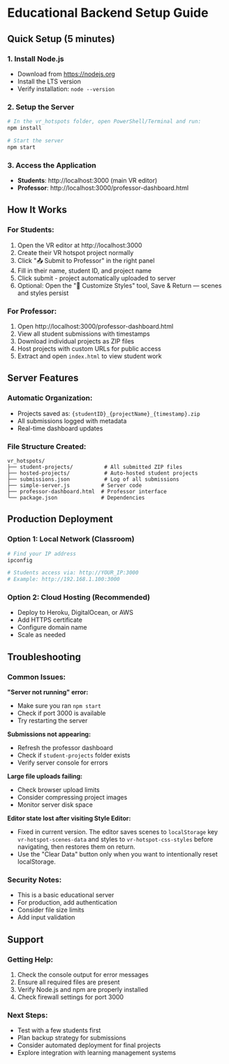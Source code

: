 # Educational Backend Setup Guide

## Quick Setup (5 minutes)

### 1. Install Node.js
- Download from https://nodejs.org
- Install the LTS version
- Verify installation: `node --version`

### 2. Setup the Server
```bash
# In the vr_hotspots folder, open PowerShell/Terminal and run:
npm install

# Start the server
npm start
```

### 3. Access the Application
- **Students**: http://localhost:3000 (main VR editor)
- **Professor**: http://localhost:3000/professor-dashboard.html

## How It Works

### For Students:
1. Open the VR editor at http://localhost:3000
2. Create their VR hotspot project normally
3. Click "📤 Submit to Professor" in the right panel
4. Fill in their name, student ID, and project name
5. Click submit - project automatically uploaded to server
6. Optional: Open the "🎨 Customize Styles" tool, Save & Return — scenes and styles persist

### For Professor:
1. Open http://localhost:3000/professor-dashboard.html
2. View all student submissions with timestamps
3. Download individual projects as ZIP files
4. Host projects with custom URLs for public access
5. Extract and open `index.html` to view student work

## Server Features

### Automatic Organization:
- Projects saved as: `{studentID}_{projectName}_{timestamp}.zip`
- All submissions logged with metadata
- Real-time dashboard updates

### File Structure Created:
```
vr_hotspots/
├── student-projects/          # All submitted ZIP files
├── hosted-projects/           # Auto-hosted student projects
├── submissions.json           # Log of all submissions
├── simple-server.js          # Server code
├── professor-dashboard.html  # Professor interface
└── package.json              # Dependencies
```

## Production Deployment

### Option 1: Local Network (Classroom)
```bash
# Find your IP address
ipconfig

# Students access via: http://YOUR_IP:3000
# Example: http://192.168.1.100:3000
```

### Option 2: Cloud Hosting (Recommended)
- Deploy to Heroku, DigitalOcean, or AWS
- Add HTTPS certificate
- Configure domain name
- Scale as needed

## Troubleshooting

### Common Issues:

**"Server not running" error:**
- Make sure you ran `npm start`
- Check if port 3000 is available
- Try restarting the server

**Submissions not appearing:**
- Refresh the professor dashboard
- Check if `student-projects` folder exists
- Verify server console for errors

**Large file uploads failing:**
- Check browser upload limits
- Consider compressing project images
- Monitor server disk space

**Editor state lost after visiting Style Editor:**
- Fixed in current version. The editor saves scenes to `localStorage` key `vr-hotspot-scenes-data` and styles to `vr-hotspot-css-styles` before navigating, then restores them on return.
- Use the "Clear Data" button only when you want to intentionally reset localStorage.

### Security Notes:
- This is a basic educational server
- For production, add authentication
- Consider file size limits
- Add input validation

## Support

### Getting Help:
1. Check the console output for error messages
2. Ensure all required files are present
3. Verify Node.js and npm are properly installed
4. Check firewall settings for port 3000

### Next Steps:
- Test with a few students first
- Plan backup strategy for submissions
- Consider automated deployment for final projects
- Explore integration with learning management systems
